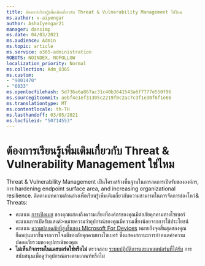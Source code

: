 ```yaml
---
title: ต้องการเรียนรู้เพิ่มเติมเกี่ยวกับ Threat & Vulnerability Management ใช่ไหม
ms.author: v-aiyengar
author: AshaIyengar21
manager: dansimp
ms.date: 04/03/2021
ms.audience: Admin
ms.topic: article
ms.service: o365-administration
ROBOTS: NOINDEX, NOFOLLOW
localization_priority: Normal
ms.collection: Adm_O365
ms.custom:
- "9001470"
- "6033"
ms.openlocfilehash: 5d736a6a867ac31c40b3641543a6f7777e550f96
ms.sourcegitcommit: aebf4e1ef31305c2219f0c2ac7c3f1e30f6f1e66
ms.translationtype: MT
ms.contentlocale: th-TH
ms.lasthandoff: 03/05/2021
ms.locfileid: "50714553"
---
```

# <a name="need-to-know-more-on-threat--vulnerability-management"></a>ต้องการเรียนรู้เพิ่มเติมเกี่ยวกับ Threat & Vulnerability Management ใช่ไหม

Threat & Vulnerability Management เป็นโครงสร้างพื้นฐานในการลดการเปิดรับขององค์กร, การ hardening endpoint surface area, and increasing organizational resilience. ติดตามบทความด้านล่างเพื่อเรียนรู้เพิ่มเติมเกี่ยวกับความสามารถในการจัดการช่องโหว่& Threats:

- คะแนน [การเปิดเผย](https://docs.microsoft.com/windows/security/threat-protection/microsoft-defender-atp/tvm-exposure-score) ของคุณแสดงถึงความเสี่ยงที่องค์กรของคุณมีต่อภัยคุกคามทางไซเบอร์ คะแนนการเปิดรับแสงต่>หมายความว่าอุปกรณ์ของคุณมีความเสี่ยงน้อยจากการใช้ประโยชน์
- คะแนน [ความปลอดภัยที่สูงขึ้นของ Microsoft For Devices](https://docs.microsoft.com/windows/security/threat-protection/microsoft-defender-atp/tvm-microsoft-secure-score-devices) หมายถึงจุดสิ้นสุดของคุณยืดหยุ่นมากขึ้นจากการโจมตีของภัยคุกคามทางไซเบอร์ ซึ่งแสดงสถานะการกําหนดค่าความปลอดภัยรวมของอุปกรณ์ของคุณ
- **ไม่เห็นกิจกรรมในแดชบอร์ดใช่หรือไม่** ตรวจสอบ [ระบบปฏิบัติการและแพลตฟอร์มที่ได้รับ](https://docs.microsoft.com/windows/security/threat-protection/microsoft-defender-atp/tvm-supported-os) การสนับสนุนเพื่อดูว่าอุปกรณ์ตรงตามเกณฑ์หรือไม่
